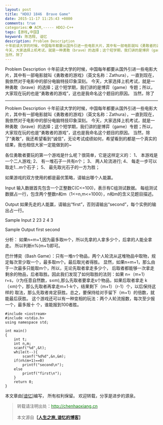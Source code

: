 ```yaml
---
layout: post
title: "HDOJ 1846  Brave Game"
date: 2015-11-17 11:25:43 +0800
comments: true
categories:❶ ACM,----- HDOJ-C++
tags: [游戏,中国]
keyword: 陈浩翔, 谙忆
description: Problem Description 
十年前读大学的时候，中国每年都要从国外引进一些电影大片，其中有一部电影就叫《勇敢者的游戏》（英文名称：Zathura），一直到现在，我依然对于电影中的部分电脑特技印象深刻。 
今天，大家选择上机考试，就是一种勇敢（brave）的选择；这个短学期，我们讲的是博弈（game）专题；所以，大家现在玩的也是“勇敢者的游戏”，这也是我命名这个题目的原因。 
当然，除了 
---
```



Problem Description 
十年前读大学的时候，中国每年都要从国外引进一些电影大片，其中有一部电影就叫《勇敢者的游戏》（英文名称：Zathura），一直到现在，我依然对于电影中的部分电脑特技印象深刻。 
今天，大家选择上机考试，就是一种勇敢（brave）的选择；这个短学期，我们讲的是博弈（game）专题；所以，大家现在玩的也是“勇敢者的游戏”，这也是我命名这个题目的原因。 
当然，除了
<!-- more -->
----------

Problem Description
十年前读大学的时候，中国每年都要从国外引进一些电影大片，其中有一部电影就叫《勇敢者的游戏》（英文名称：Zathura），一直到现在，我依然对于电影中的部分电脑特技印象深刻。
今天，大家选择上机考试，就是一种勇敢（brave）的选择；这个短学期，我们讲的是博弈（game）专题；所以，大家现在玩的也是“勇敢者的游戏”，这也是我命名这个题目的原因。
当然，除了“勇敢”，我还希望看到“诚信”，无论考试成绩如何，希望看到的都是一个真实的结果，我也相信大家一定能做到的~

各位勇敢者要玩的第一个游戏是什么呢？很简单，它是这样定义的：
1、  本游戏是一个二人游戏;
2、  有一堆石子一共有n个；
3、  两人轮流进行;
4、  每走一步可以取走1…m个石子；
5、  最先取光石子的一方为胜；

如果游戏的双方使用的都是最优策略，请输出哪个人能赢。

 

Input
输入数据首先包含一个正整数C(C<=100)，表示有C组测试数据。
每组测试数据占一行，包含两个整数n和m（1<=n,m<=1000），n和m的含义见题目描述。

 

Output
如果先走的人能赢，请输出“first”，否则请输出“second”，每个实例的输出占一行。
 

Sample Input
2
23 2
4 3
 

Sample Output
first
second

分析： 
如果n=m+1,因为最多取m个，所以先拿的人拿多少个，后拿的人能全拿走。 
所以判断n%(m+1)即可。

巴什博奕（Bash Game）：只有一堆n个物品，两个人轮流从这堆物品中取物，规
定每次至少取一个，最多取m个。最后取光者得胜。
    显然，如果n=m+1，那么由于一次最多只能取m个，所以，无论先取者拿走多少个，
后取者都能够一次拿走剩余的物品，后者取胜。因此我们发现了如何取胜的法则：如果
n=（m+1）r+s，（r为任意自然数，s≤m),那么先取者要拿走s个物品，如果后取者拿走
k（≤m)个，那么先取者再拿走m+1-k个，结果剩下（m+1）（r-1）个，以后保持这样的
取法，那么先取者肯定获胜。总之，要保持给对手留下（m+1）的倍数，就能最后获胜。
    这个游戏还可以有一种变相的玩法：两个人轮流报数，每次至少报一个，最多报十
个，谁能报到100者胜。

```
#include <iostream>
#include <stdio.h>
using namespace std;

int main()
{
    int t;
    int n,m;
    scanf("%d",&t);
    while(t--){
        scanf("%d%d",&n,&m);
    if(n%(m+1)==0)
        printf("second\n");
    else
        printf("first\n");
    }
    return 0;
}

```

本文章由<a href="http://chenhaoxiang.cn/">[谙忆]</a>编写， 所有权利保留。 
欢迎转载，分享是进步的源泉。
<blockquote cite='陈浩翔'>
<p background-color='#D3D3D3'>转载请注明出处：<a href='http://chenhaoxiang.cn'><font color="green">http://chenhaoxiang.cn</font></a><br><br>
本文源自<strong>【<a href='http://chenhaoxiang.cn' target='_blank'>人生之旅_谙忆的博客</a>】</strong></p>
</blockquote>
